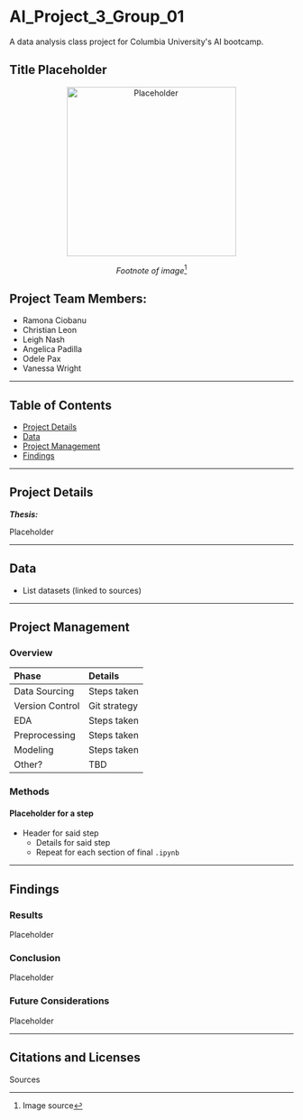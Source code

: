 # AI_Project_3_Group_01
A data analysis class project for Columbia University's AI bootcamp.

## Title Placeholder

<div align='center'>
    <img src='' height='300' title='Placeholder' alt='Placeholder' />

*Footnote of image*[^1]
</div>

## Project Team Members:
* Ramona Ciobanu
* Christian Leon
* Leigh Nash
* Angelica Padilla
* Odele Pax
* Vanessa Wright

---

## Table of Contents

* [Project Details](#Project-Details)
* [Data](#Data)
* [Project Management](#Project-Management)
* [Findings](#Findings)

---

## Project Details

***Thesis:***

Placeholder

---

## Data

* List datasets (linked to sources)

---

## Project Management

### Overview

| Phase | Details |
| :--- | :--- |
| Data Sourcing | Steps taken |
| Version Control | Git strategy |
| EDA | Steps taken |
| Preprocessing | Steps taken |
| Modeling | Steps taken |
| Other? | TBD |

### Methods

#### Placeholder for a step
* Header for said step
    * Details for said step
    * Repeat for each section of final `.ipynb`

---

## Findings

### Results

Placeholder

### Conclusion

Placeholder

### Future Considerations

Placeholder

---

## Citations and Licenses

Sources

[^1]: Image source